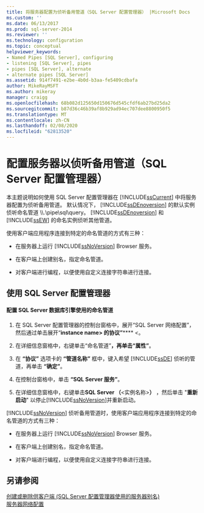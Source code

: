 ```yaml
---
title: 将服务器配置为侦听备用管道（SQL Server 配置管理器） |Microsoft Docs
ms.custom: ''
ms.date: 06/13/2017
ms.prod: sql-server-2014
ms.reviewer: ''
ms.technology: configuration
ms.topic: conceptual
helpviewer_keywords:
- Named Pipes [SQL Server], configuring
- listening [SQL Server], pipes
- pipes [SQL Server], alternate
- alternate pipes [SQL Server]
ms.assetid: 914f7491-e2be-4b0d-b3aa-fe5409cdbafa
author: MikeRayMSFT
ms.author: mikeray
manager: craigg
ms.openlocfilehash: 68b082d125650d150676d545cfdf6ab27bd25da2
ms.sourcegitcommit: b87d36c46b39af8b929ad94ec707dee8800950f5
ms.translationtype: MT
ms.contentlocale: zh-CN
ms.lasthandoff: 02/08/2020
ms.locfileid: "62813520"
---
```

# <a name="configure-a-server-to-listen-on-an-alternate-pipe-sql-server-configuration-manager"></a>配置服务器以侦听备用管道（SQL Server 配置管理器）
  本主题说明如何使用 SQL Server 配置管理器在 [!INCLUDE[ssCurrent](../../includes/sscurrent-md.md)] 中将服务器配置为侦听备用管道。 默认情况下， [!INCLUDE[ssDEnoversion](../../includes/ssdenoversion-md.md)] 的默认实例侦听命名管道 \\\\.\pipe\sql\query。 
  [!INCLUDE[ssDEnoversion](../../includes/ssdenoversion-md.md)] 和 [!INCLUDE[ssEW](../../includes/ssew-md.md)] 的命名实例侦听其他管道。  
  
 使用客户端应用程序连接到特定的命名管道的方式有三种：  
  
-   在服务器上运行 [!INCLUDE[ssNoVersion](../../includes/ssnoversion-md.md)] Browser 服务。  
  
-   在客户端上创建别名，指定命名管道。  
  
-   对客户端进行编程，以便使用自定义连接字符串进行连接。  
  
##  <a name="SSMSProcedure"></a> 使用 SQL Server 配置管理器  
  
#### <a name="to-configure-the-named-pipe-used-by-the-sql-server-database-engine"></a>配置 SQL Server 数据库引擎使用的命名管道  
  
1.  在 SQL Server 配置管理器的控制台窗格中，展开“SQL Server 网络配置”，然后通过单击展开“**instance name> 的协议”****** *\<*。  
  
2.  在详细信息窗格中，右键单击“命名管道”****，再单击“属性”****。  
  
3.  在 **“协议”** 选项卡的 **“管道名称”** 框中，键入希望 [!INCLUDE[ssDE](../../includes/ssde-md.md)] 侦听的管道，再单击 **“确定”**。  
  
4.  在控制台窗格中，单击 **“SQL Server 服务”**。  
  
5.  在详细信息窗格中，右键单击**SQL Server （**\<实例名称>**）** ，然后单击 "**重新启动**" 以停止[!INCLUDE[ssNoVersion](../../includes/ssnoversion-md.md)]并重新启动。  
  
 
  [!INCLUDE[ssNoVersion](../../includes/ssnoversion-md.md)] 侦听备用管道时，使用客户端应用程序连接到特定的命名管道的方式有三种：  
  
-   在服务器上运行 [!INCLUDE[ssNoVersion](../../includes/ssnoversion-md.md)] Browser 服务。  
  
-   在客户端上创建别名，指定命名管道。  
  
-   对客户端进行编程，以便使用自定义连接字符串进行连接。  
  
## <a name="see-also"></a>另请参阅  
 [创建或删除供客户端 &#40;SQL Server 配置管理器使用的服务器别名&#41;](create-or-delete-a-server-alias-for-use-by-a-client.md)   
 [服务器网络配置](server-network-configuration.md)  
  
  
